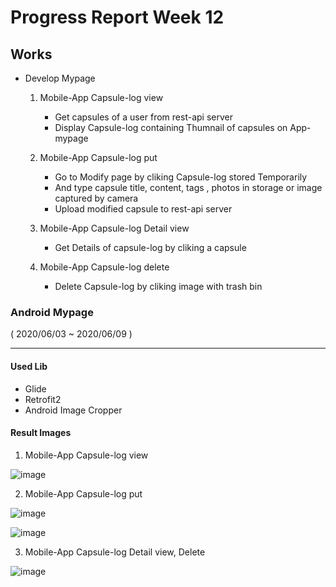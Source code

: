 # Progress Report Week 12

## Works

- Develop Mypage

    1. Mobile-App Capsule-log view 
        - Get capsules of a user from rest-api server 
        - Display Capsule-log containing Thumnail of capsules on App-mypage 

    2. Mobile-App Capsule-log put
        - Go to Modify page by cliking Capsule-log stored Temporarily
        - And type capsule title, content, tags , photos in storage or image captured by camera
        - Upload modified capsule to rest-api server

    3. Mobile-App Capsule-log Detail view
        - Get Details of capsule-log by cliking a capsule

    4. Mobile-App Capsule-log delete
        - Delete Capsule-log by cliking image with trash bin 



### Android Mypage
( 2020/06/03 ~ 2020/06/09 )

--- 

#### Used Lib

- Glide
- Retrofit2
- Android Image Cropper

#### Result Images

1. Mobile-App Capsule-log view 

![image](https://user-images.githubusercontent.com/48249549/84153746-3bebff00-aaa1-11ea-9db6-6398b9e4ef70.png)

2. Mobile-App Capsule-log put

![image](https://user-images.githubusercontent.com/48249549/84154362-f8de5b80-aaa1-11ea-8148-fa6e558ac04e.png)


![image](https://user-images.githubusercontent.com/48249549/84154426-10b5df80-aaa2-11ea-948b-1ada34c03c12.png)

3. Mobile-App Capsule-log Detail view, Delete

![image](https://user-images.githubusercontent.com/48249549/84154553-393dd980-aaa2-11ea-8426-8a190ac37462.png)